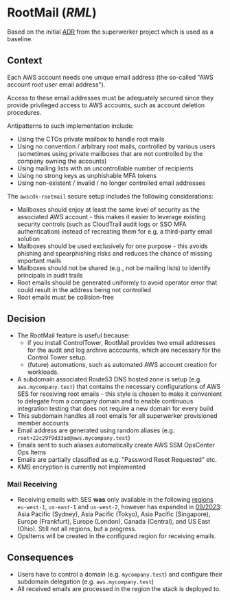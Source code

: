 # RootMail (_RML_)

Based on the initial [ADR](https://github.com/superwerker/superwerker/blob/main/docs/adrs/rootmail.md) from the superwerker project which is used as a baseline.

## Context

Each AWS account needs one unique email address (the so-called "AWS account root user email address").

Access to these email addresses must be adequately secured since they provide privileged access to AWS accounts, such as account deletion procedures.

Antipatterns to such implementation include:

- Using the CTOs private mailbox to handle root mails
- Using no convention / arbitrary root mails, controlled by various users (sometimes using private mailboxes that are not controlled by the company owning the accounts)
- Using mailing lists with an uncontrollable number of recipients
- Using no strong keys as unphishable MFA tokens
- Using non-existent / invalid / no longer controlled email addresses

The `awscdk-rootmail` secure setup includes the following considerations:

- Mailboxes should enjoy at least the same level of security as the associated AWS account - this makes it easier to leverage existing security controls (such as CloudTrail audit logs or SSO MFA authentication) instead of recreating them for e.g. a third-party email solution
- Mailboxes should be used exclusively for one purpose - this avoids phishing and spearphishing risks and reduces the chance of missing important mails
- Mailboxes should not be shared (e.g., not be mailing lists) to identify principals in audit trails
- Root emails should be generated uniformly to avoid operator error that could result in the address being not controlled
- Root emails must be collision-free

## Decision

- The RootMail feature is useful because:
  - if you install ControlTower, RootMail provides two email addresses for the audit and log archive acccounts, which are necessary for the Control Tower setup.
  - (future) automations, such as automated AWS account creation for workloads.
- A subdomain associated Route53 DNS hosted zone is setup (e.g. `aws.mycompany.test`) that contains the necessary configurations of AWS SES for receiving root emails - this style is chosen to make it convenient to delegate from a company domain and to enable continuous integration testing that does not require a new domain for every build
- This subdomain handles all root emails for all superwerker provisioned member accounts
- Email address are generated using random aliases (e.g. `root+22c29f9d33ad@aws.mycompany.test`)
- Emails sent to such aliases automatically create AWS SSM OpsCenter Ops Items
- Emails are partially classified as e.g. "Password Reset Requested" etc.
- KMS encryption is currently not implemented

### Mail Receiving

- Receiving emails with SES **was** only available in the following [regions](https://docs.aws.amazon.com/ses/latest/dg/regions.html) `eu-west-1`, `us-east-1` and `us-west-2`, however has expanded in [09/2023](https://aws.amazon.com/de/about-aws/whats-new/2023/09/amazon-ses-email-service-7-regions/): Asia Pacific (Sydney), Asia Pacific (Tokyo), Asia Pacific (Singapore), Europe (Frankfurt), Europe (London), Canada (Central), and US East (Ohio). Still not all regions, but a progress.
- OpsItems will be created in the configured region for receiving emails.

## Consequences

- Users have to control a domain (e.g. `mycompany.test`) and configure their subdomain delegation (e.g. `aws.mycompany.test`)
- All received emails are processed in the region the stack is deployed to.